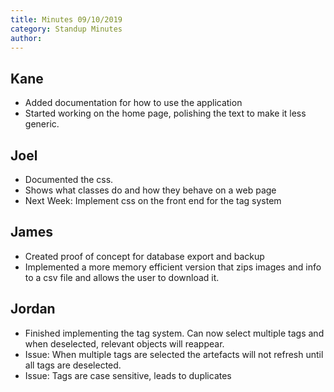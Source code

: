 ```yaml
---
title: Minutes 09/10/2019
category: Standup Minutes
author: 
---
```


## Kane

- Added documentation for how to use the application
- Started working on the home page, polishing the text to make it less generic.

## Joel

- Documented the css.
- Shows what classes do and how they behave on a web page
- Next Week: Implement css on the front end for the tag system

## James

- Created proof of concept for database export and backup
- Implemented a more memory efficient version that zips images and info to a csv file and allows the user to download it.

## Jordan

- Finished implementing the tag system. Can now select multiple tags and when deselected, relevant objects will reappear.
- Issue: When multiple tags are selected the artefacts will not refresh until all tags are deselected.
- Issue: Tags are case sensitive, leads to duplicates
